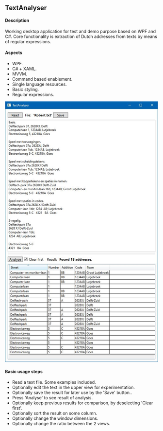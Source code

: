 ## TextAnalyser

#### Description
Working desktop application for test and demo purpose based on WPF and C#. 
Core functionality is extraction of Dutch addresses from texts by means of regular expressions.

#### Aspects
* WPF.
* C# + XAML.
* MVVM.
* Command based enablement.
* Single language resources.
* Basic styling.
* Regular expressions.

![](example.JPG)

#### Basic usage steps
* Read a text file. Some examples included.
* Optionally edit the text in the upper view for experimentation.
* Optionally save the result for later use by the 'Save' button..
* Press 'Analyse' to see result of analysis.
* Optionally keep previous results for comparison, by deselecting 'Clear first'.
* Optionally sort the result on some column.
* Optionally change the window dimensions.
* Optionally change the ratio between the 2 views.